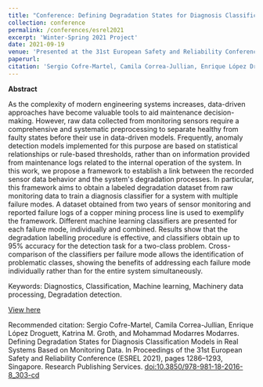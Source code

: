 ```yaml
---
title: "Conference: Defining Degradation States for Diagnosis Classification Models in Real Systems based on Monitoring Data"
collection: conference
permalink: /conferences/esrel2021
excerpt: 'Winter-Spring 2021 Project'
date: 2021-09-19
venue: 'Presented at the 31st European Safety and Reliability Conference (ESREL 2021)'
paperurl: 
citation: 'Sergio Cofre-Martel, Camila Correa-Jullian, Enrique López Droguett, Katrina M. Groth, and Mohammad Modarres Modarres. Defining Degradation States for Diagnosis Classification Models in Real Systems Based on Monitoring Data. In Proceedings of the 31st European Safety and Reliability Conference (ESREL 2021), pages 1286–1293, Singapore. Research Publishing Services. doi:10.3850/978-981-18-2016-8_303-cd'
---
```

**Abstract**

As the complexity of modern engineering systems increases, data-driven approaches have become valuable tools to aid maintenance decision-making. However, raw data collected from monitoring sensors require a comprehensive and systematic preprocessing to separate healthy from faulty states before their use in data-driven models. Frequently, anomaly detection models implemented for this purpose are based on statistical relationships or rule-based thresholds, rather than on information provided from maintenance logs related to the internal operation of the system. In this work, we propose a framework to establish a link between the recorded sensor data behavior and the system's degradation processes. In particular, this framework aims to obtain a labeled degradation dataset from raw monitoring data to train a diagnosis classifier for a system with multiple failure modes. A dataset obtained from two years of sensor monitoring and reported failure logs of a copper mining process line is used to exemplify the framework. Different machine learning classifiers are presented for each failure mode, individually and combined. Results show that the degradation labelling procedure is effective, and classifiers obtain up to 95% accuracy for the detection task for a two-class problem. Cross-comparison of the classifiers per failure mode allows the identification of problematic classes, showing the benefits of addressing each failure mode individually rather than for the entire system simultaneously.

Keywords: Diagnostics, Classification, Machine learning, Machinery data processing, Degradation detection.

[View here](https://github.com/CamCorreaJullian/CamCorreaJullian.github.io/files/8911118/esrel_2021.pdf)

Recommended citation: Sergio Cofre-Martel, Camila Correa-Jullian, Enrique López Droguett, Katrina M. Groth, and Mohammad Modarres Modarres. Defining Degradation States for Diagnosis Classification Models in Real Systems Based on Monitoring Data. In Proceedings of the 31st European Safety and Reliability Conference (ESREL 2021), pages 1286–1293, Singapore. Research Publishing Services. [doi:10.3850/978-981-18-2016-8_303-cd](https://rpsonline.com.sg/proceedings/9789811820168/html/303.xml)
